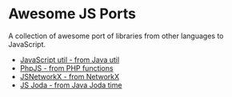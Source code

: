 # Awesome JS Ports

A collection of awesome port of libraries from other languages to JavaScript.

* [JavaScript util - from Java util](https://github.com/bjornharrtell/javascript.util)
* [PhpJS - from PHP functions](https://github.com/kvz/phpjs)
* [JSNetworkX - from NetworkX](https://github.com/fkling/JSNetworkX)
* [JS Joda - from Java Joda time](https://github.com/pithu/js-joda)
